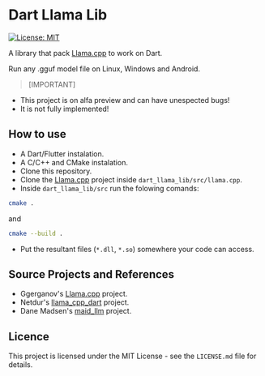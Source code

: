 # Dart Llama Lib

[![License: MIT](https://img.shields.io/badge/license-MIT-blue.svg)](https://opensource.org/licenses/MIT)

A library that pack [Llama.cpp](https://github.com/ggerganov/llama.cpp) to work on Dart.

Run any .gguf model file on Linux, Windows and Android.

> [IMPORTANT]
- This project is on alfa preview and can have unespected bugs!
- It is not fully implemented!

## How to use

- A Dart/Flutter instalation.
- A C/C++ and CMake instalation. 
- Clone this repository.
- Clone the [Llama.cpp](https://github.com/ggerganov/llama.cpp) project inside `dart_llama_lib/src/llama.cpp`.
- Inside `dart_llama_lib/src` run the folowing comands:

```bash
cmake .
```
and
```bash
cmake --build .
```
- Put the resultant files (`*.dll`, `*.so`) somewhere your code can access.

## Source Projects and References

- Ggerganov's [Llama.cpp](https://github.com/ggerganov/llama.cpp) project.
- Netdur's [llama_cpp_dart](https://github.com/netdur/llama_cpp_dart) project.
- Dane Madsen's [maid_llm](https://github.com/Mobile-Artificial-Intelligence/maid_llm) project.

## Licence

This project is licensed under the MIT License - see the `LICENSE.md` file for details.